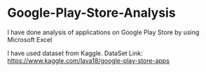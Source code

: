 # Google-Play-Store-Analysis

I have done analysis of applications on Google Play Store by using Microsoft Excel

I have used dataset from Kaggle. 
DataSet Link: https://www.kaggle.com/lava18/google-play-store-apps
